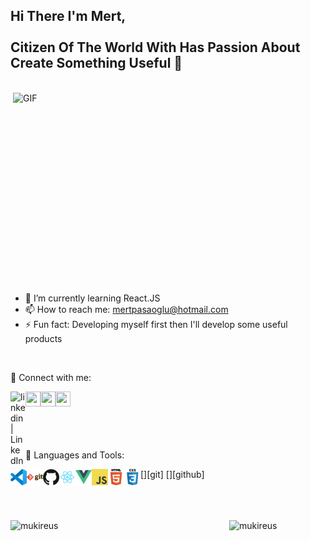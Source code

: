 <h2>Hi There I'm Mert, <br><br>
 Citizen Of The World With Has Passion About Create Something Useful 👋</h2>
 
 <br>

<img align="right" alt="GIF" src="https://media0.giphy.com/media/13FrpeVH09Zrb2/giphy.gif" width="500" height="320" />


- 🌱 I’m currently learning React.JS 
- 📫 How to reach me: mertpasaoglu@hotmail.com
- ⚡ Fun fact: Developing myself first then I'll develop some useful products

<br>

📩 Connect with me:

[<img align="left" alt="linkedin | LinkedIn" width="24px" src="https://raw.githubusercontent.com/peterthehan/peterthehan/master/assets/linkedin.svg" />][linkedin]
[<img align="left" height="24" width="24" src="https://cdn.jsdelivr.net/npm/simple-icons@v4/icons/instagram.svg" />][instagram]
[<img align="left" height="24" width="24" src="https://cdn.jsdelivr.net/npm/simple-icons@v4/icons/gmail.svg" />][outlook]
[<img align="left" height="24" width="24" src="https://cdn.jsdelivr.net/npm/simple-icons@v4/icons/medium.svg" />][medium]


<br />


[instagram]: https://www.instagram.com/pasaoglumert/
[linkedin]: https://www.linkedin.com/in/mert-pasaoglu/
[medium]: https://medium.com/@mertpasaoglu
[outlook]: mailto:mertpasaoglu@hotmail.com
<br />


<br>

🔧 Languages and Tools:

[<img align="left" alt="Visual Studio Code" width="26px" src="https://raw.githubusercontent.com/github/explore/80688e429a7d4ef2fca1e82350fe8e3517d3494d/topics/visual-studio-code/visual-studio-code.png" />][vsCode]
[<img align="left" alt="Git" width="26px" src="https://raw.githubusercontent.com/github/explore/80688e429a7d4ef2fca1e82350fe8e3517d3494d/topics/git/git.png" />][git]
[<img align="left" alt="GitHub" width="26px" src="https://raw.githubusercontent.com/github/explore/78df643247d429f6cc873026c0622819ad797942/topics/github/github.png" />][github]
[<img align="left" alt="React" width="26px" src="https://raw.githubusercontent.com/github/explore/cebd63002168a05a6a642f309227eefeccd92950/topics/react/react.png" />][React]
[<img align="left" alt="Vue" width="26px" src="https://raw.githubusercontent.com/github/explore/cebd63002168a05a6a642f309227eefeccd92950/topics/vue/vue.png" />][Vue]
[<img align="left" alt="JavaScript" width="26px" src="https://raw.githubusercontent.com/github/explore/cebd63002168a05a6a642f309227eefeccd92950/topics/javascript/javascript.png" />][JavaScript]
[<img align="left" alt="Html" width="26px" src="https://raw.githubusercontent.com/github/explore/cebd63002168a05a6a642f309227eefeccd92950/topics/html/html.png" />][Html]
[<img align="left" alt="Css" width="26px" src="https://raw.githubusercontent.com/github/explore/cebd63002168a05a6a642f309227eefeccd92950/topics/css/css.png" />][Css]



<br />

[Css]: https://www.w3.org/
[Html]: https://html.com/
[JavaScript]: https://www.javascript.com/
[Vue]: https://vuejs.org/
[react]: https://reactjs.org/
[vsCode]: https://code.visualstudio.com/


<br />
<br />
<div style="display: flex;">
<img height="180em" width="350em" align="center" src="https://github-readme-stats.vercel.app/api?username=mertpasaoglu&show_icons=true&locale=en&theme=algolia&include_all_commits=true&count_private=true" alt="mukireus"/>

<img height="180em" width="350em" align="center" src="https://github-readme-stats.vercel.app/api/top-langs?username=mertpasaoglu&show_icons=true&locale=en&layout=compact&langs_count=8&theme=algolia" alt="mukireus"/>
</div>
